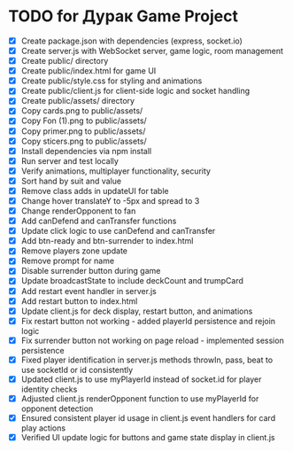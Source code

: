 # TODO for Дурак Game Project

- [x] Create package.json with dependencies (express, socket.io)
- [x] Create server.js with WebSocket server, game logic, room management
- [x] Create public/ directory
- [x] Create public/index.html for game UI
- [x] Create public/style.css for styling and animations
- [x] Create public/client.js for client-side logic and socket handling
- [x] Create public/assets/ directory
- [x] Copy cards.png to public/assets/
- [x] Copy Fon (1).png to public/assets/
- [x] Copy primer.png to public/assets/
- [x] Copy sticers.png to public/assets/
- [x] Install dependencies via npm install
- [x] Run server and test locally
- [x] Verify animations, multiplayer functionality, security
- [x] Sort hand by suit and value
- [x] Remove class adds in updateUI for table
- [x] Change hover translateY to -5px and spread to 3
- [x] Change renderOpponent to fan
- [x] Add canDefend and canTransfer functions
- [x] Update click logic to use canDefend and canTransfer
- [x] Add btn-ready and btn-surrender to index.html
- [x] Remove players zone update
- [x] Remove prompt for name
- [x] Disable surrender button during game
- [x] Update broadcastState to include deckCount and trumpCard
- [x] Add restart event handler in server.js
- [x] Add restart button to index.html
- [x] Update client.js for deck display, restart button, and animations
- [x] Fix restart button not working - added playerId persistence and rejoin logic
- [x] Fix surrender button not working on page reload - implemented session persistence
- [x] Fixed player identification in server.js methods throwIn, pass, beat to use socketId or id consistently
- [x] Updated client.js to use myPlayerId instead of socket.id for player identity checks
- [x] Adjusted client.js renderOpponent function to use myPlayerId for opponent detection
- [x] Ensured consistent player id usage in client.js event handlers for card play actions
- [x] Verified UI update logic for buttons and game state display in client.js
